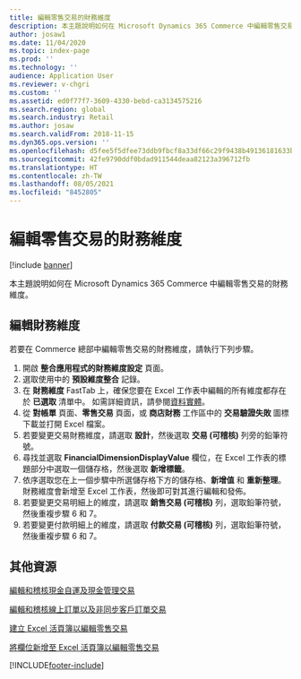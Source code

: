 ```yaml
---
title: 編輯零售交易的財務維度
description: 本主題說明如何在 Microsoft Dynamics 365 Commerce 中編輯零售交易的財務維度。
author: josaw1
ms.date: 11/04/2020
ms.topic: index-page
ms.prod: ''
ms.technology: ''
audience: Application User
ms.reviewer: v-chgri
ms.custom: ''
ms.assetid: ed0f77f7-3609-4330-bebd-ca3134575216
ms.search.region: global
ms.search.industry: Retail
ms.author: josaw
ms.search.validFrom: 2018-11-15
ms.dyn365.ops.version: ''
ms.openlocfilehash: d5fee5f5dfee73ddb9fbcf8a33df66c29f9438b49136181633b989d1a02ef4f5
ms.sourcegitcommit: 42fe9790ddf0bdad911544deaa82123a396712fb
ms.translationtype: HT
ms.contentlocale: zh-TW
ms.lasthandoff: 08/05/2021
ms.locfileid: "8452805"
---
```

# <a name="edit-financial-dimensions-for-retail-transactions"></a>編輯零售交易的財務維度

[!include [banner](../includes/banner.md)]

本主題說明如何在 Microsoft Dynamics 365 Commerce 中編輯零售交易的財務維度。

## <a name="edit-financial-dimensions"></a>編輯財務維度

若要在 Commerce 總部中編輯零售交易的財務維度，請執行下列步驟。

1. 開啟 **整合應用程式的財務維度設定** 頁面。
1. 選取使用中的 **預設維度整合** 記錄。
1. 在 **財務維度** FastTab 上，確保您要在 Excel 工作表中編輯的所有維度都存在於 **已選取** 清單中。 如需詳細資訊，請參閱[資料實體](../fin-ops-core/dev-itpro/financial/financial-dimension-configuration-integration.md#data-entities)。
1. 從 **對帳單** 頁面、**零售交易** 頁面，或 **商店財務** 工作區中的 **交易驗證失敗** 圖標下載並打開 Excel 檔案。
1. 若要變更交易財務維度，請選取 **設計**，然後選取 **交易 (可稽核)** 列旁的鉛筆符號。
1. 尋找並選取 **FinancialDimensionDisplayValue** 欄位，在 Excel 工作表的標題部分中選取一個儲存格，然後選取 **新增標籤**。
1. 依序選取您在上一個步驟中所選儲存格下方的儲存格、**新增值** 和 **重新整理**。 財務維度會新增至 Excel 工作表，然後即可對其進行編輯和發佈。
1. 若要變更交易明細上的維度，請選取 **銷售交易 (可稽核)** 列，選取鉛筆符號，然後重複步驟 6 和 7。
1. 若要變更付款明細上的維度，請選取 **付款交易 (可稽核)** 列，選取鉛筆符號，然後重複步驟 6 和 7。

## <a name="additional-resources"></a>其他資源

[編輯和稽核現金自運及現金管理交易](edit-cash-trans.md)

[編輯和稽核線上訂單以及非同步客戶訂單交易](edit-order-trans.md)

[建立 Excel 活頁簿以編輯零售交易](create-excel-edit.md)

[將欄位新增至 Excel 活頁簿以編輯零售交易](add-fields-excel.md)


[!INCLUDE[footer-include](../includes/footer-banner.md)]